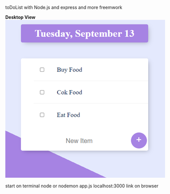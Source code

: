 toDoList with Node.js and express and more freemwork

<div>
  <label><b>Desktop View</b></label><br>
  <img src ="logo.png" alt="pic_LOGO" />
<div>

start on terminal 
 node or nodemon app.js
 localhost:3000 link on browser